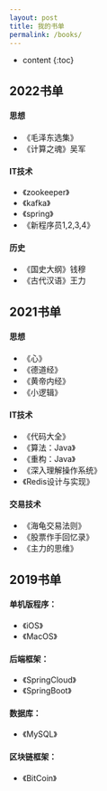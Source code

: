 ```yaml
---
layout: post
title: 我的书单
permalink: /books/
---
```


* content
{:toc}

2022书单
------
#### 思想
+ 《毛泽东选集》
+ 《计算之魂》吴军
#### IT技术
+ 《zookeeper》
+ 《kafka》
+ 《spring》
+ 《新程序员1,2,3,4》
#### 历史
+ 《国史大纲》钱穆
+ 《古代汉语》王力

2021书单
------

#### 思想
+ 《心》
+ 《德道经》
+ 《黄帝内经》
+ 《小逻辑》

#### IT技术
+ 《代码大全》
+ 《算法：Java》
+ 《重构：Java》
+ 《深入理解操作系统》
+ 《Redis设计与实现》

#### 交易技术
+ 《海龟交易法则》
+ 《股票作手回忆录》
+ 《主力的思维》


2019书单
-------

#### 单机版程序：
+ 《iOS》
+ 《MacOS》

#### 后端框架：
+ 《SpringCloud》
+ 《SpringBoot》

#### 数据库：
+ 《MySQL》

#### 区块链框架：
+ 《BitCoin》
